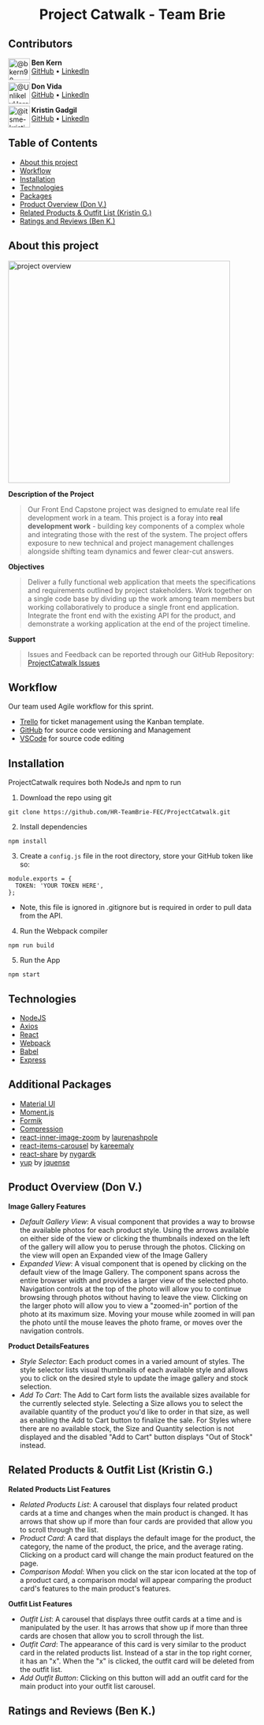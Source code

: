 <h1 align="center">Project Catwalk - Team Brie</h2>

## Contributors

<img align="left" class="avatar avatar-user" src="https://avatars.githubusercontent.com/u/69761087?s=88&amp;v=4" width="44" height="44" alt="@bkern98">

**Ben Kern**<br>
[GitHub](https://github.com/bkern98) • [LinkedIn](https://www.linkedin.com/in/benjamin-kern-4a7371184/)

<img align="left" class="avatar avatar-user" src="https://avatars.githubusercontent.com/u/23545273?s=88&amp;v=4" width="44" height="44" alt="@UnlikelyHero">

**Don Vida**<br>
[GitHub](https://github.com/UnlikelyHero) • [LinkedIn](https://www.linkedin.com/in/donald-vida/)

<img align="left" class="avatar avatar-user" src="https://avatars.githubusercontent.com/u/84642987?s=88&amp;v=4" width="44" height="44" alt="@itsme-kristin">

**Kristin Gadgil**<br>
[GitHub](https://github.com/itsme-kristin) • [LinkedIn](https://www.linkedin.com/in/kristingadgil/)

## Table of Contents
 - [About this project](#about)
 - [Workflow](#workflow)
 - [Installation](#install)
 - [Technologies](#technologies)
 - [Packages](#packages)
 - [Product Overview (Don V.)](#overview)
 - [Related Products & Outfit List (Kristin G.)](#products)
 - [Ratings and Reviews (Ben K.)](#reviews)

## About this project<a name="about"></a>

<img src="./client/data/gifs/FinalProjectOverview.gif" alt="project overview" width="450"/>

**Description of the Project**

>Our Front End Capstone project was designed to emulate real life development work in a team. This project is a foray into **real development work** - building key components of a complex whole and integrating those with the rest of the system. The project offers exposure to new technical and project management challenges alongside shifting team dynamics and fewer clear-cut answers.


**Objectives**

>Deliver a fully functional web application that meets the specifications and requirements outlined by project stakeholders. Work together on a single code base by dividing up the work among team members but working collaboratively to produce a single front end application. Integrate the front end with the existing API for the product, and demonstrate a working application at the end of the project timeline.

**Support**

>Issues and Feedback can be reported through our GitHub Repository: [ProjectCatwalk Issues](https://github.com/HR-TeamBrie-FEC/ProjectCatwalk/issues)

## Workflow <a name="workflow"></a>
Our team used Agile workflow for this sprint.
- [Trello](https://trello.com/b/8S1rf86v) for ticket management using the Kanban template.
- [GitHub](https://github.com/HR-TeamBrie-FEC/ProjectCatwalk) for source code versioning and Management
- [VSCode](https://code.visualstudio.com/) for source code editing

## Installation <a name="install"></a>

ProjectCatwalk requires both NodeJs and npm to run

1. Download the repo using git
```
git clone https://github.com/HR-TeamBrie-FEC/ProjectCatwalk.git
```
2. Install dependencies
```
npm install
```
3. Create a `config.js` file in the root directory, store your GitHub token like so:
```
module.exports = {
  TOKEN: 'YOUR TOKEN HERE',
};
```
* Note, this file is ignored in .gitignore but is required in order to pull data from the API.

4. Run the Webpack compiler
```
npm run build
```

5. Run the App
```
npm start
```

## Technologies <a name="technologies"></a>
- [NodeJS](https://nodejs.org/en/)
- [Axios](https://www.npmjs.com/package/axios)
- [React](https://reactjs.org/)
- [Webpack](https://webpack.js.org/)
- [Babel](https://babeljs.io/)
- [Express ](https://expressjs.com/)

## Additional Packages <a name="packages"></a>
- [Material UI](https://mui.com/)
- [Moment.js](https://momentjs.com/docs/)
- [Formik](https://www.npmjs.com/package/formik)
- [Compression](https://www.npmjs.com/package/compression)
- [react-inner-image-zoom](https://www.npmjs.com/package/react-inner-image-zoom) by [laurenashpole](https://github.com/laurenashpole/react-inner-image-zoom)
- [react-items-carousel](https://www.npmjs.com/package/react-items-carousel) by [kareemaly](https://github.com/kareemaly/react-items-carousel)
- [react-share](https://www.npmjs.com/package/react-share) by [nygardk](https://github.com/nygardk/react-share)
- [yup](https://www.npmjs.com/package/yup) by [jquense](https://github.com/jquense/yup)

## Product Overview (Don V.) <a name="overview"></a>

**Image Gallery Features**
* *Default Gallery View*: A visual component that provides a way to browse the available photos for each product style. Using the arrows available on either side of the view or clicking the thumbnails indexed on the left of the gallery will allow you to peruse through the photos. Clicking on the view will open an Expanded view of the Image Gallery
* *Expanded View*: A visual component that is opened by clicking on the default view of the Image Gallery. The component spans across the entire browser width and provides a larger view of the selected photo. Navigation controls at the top of the photo will allow you to continue browsing through photos without having to leave the view. Clicking on the larger photo will allow you to view a "zoomed-in" portion of the photo at its maximum size. Moving your mouse while zoomed in will pan the photo until the mouse leaves the photo frame, or moves over the navigation controls.

**Product DetailsFeatures**
* *Style Selector*: Each product comes in a varied amount of styles. The style selector lists visual thumbnails of each available style and allows you to click on the desired style to update the image gallery and stock selection.
* *Add To Cart*: The Add to Cart form lists the available sizes available for the currently selected style. Selecting a Size allows you to select the available quantity of the product you'd like to order in that size, as well as enabling the Add to Cart button to finalize the sale. For Styles where there are no available stock, the Size and Quantity selection is not displayed and the disabled "Add to Cart" button displays "Out of Stock" instead.

## Related Products & Outfit List (Kristin G.) <a name="products"></a>
**Related Products List Features**
* *Related Products List*: A carousel that displays four related product cards at a time and changes when the main product is changed. It has arrows that show up if more than four cards are provided that allow you to scroll through the list.
* *Product Card*: A card that displays the default image for the product, the category, the name of the product, the price, and the average rating. Clicking on a product card will change the main product featured on the page.
* *Comparison Modal*: When you click on the star icon located at the top of a product card, a comparison modal will appear comparing the product card's features to the main product's features.

**Outfit List Features**
* *Outfit List*: A carousel that displays three outfit cards at a time and is manipulated by the user. It has arrows that show up if more than three cards are chosen that allow you to scroll through the list.
* *Outfit Card*: The appearance of this card is very similar to the product card in the related products list. Instead of a star in the top right corner, it has an "x". When the "x" is clicked, the outfit card will be deleted from the outfit list.
* *Add Outfit Button*: Clicking on this button will add an outfit card for the main product into your outfit list carousel.

## Ratings and Reviews (Ben K.) <a name="reviews"></a>

